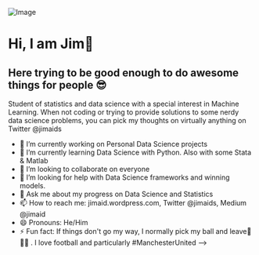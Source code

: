 ![Image](https://www.poynter.org/wp-content/uploads/2019/12/shutterstock_1210372216.jpg)
# Hi, I am Jim👋
## Here trying to be good enough to do awesome things for people 😎 
Student of statistics and data science with a special interest in Machine Learning. When not coding or trying to provide solutions to some nerdy data science problems, you can pick my thoughts on virtually anything on Twitter @jimaids

- 🔭 I’m currently working on Personal Data Science projects
- 🌱 I’m currently learning Data Science with Python. Also with some Stata & Matlab
- 👯 I’m looking to collaborate on everyone
- 🤔 I’m looking for help with Data Science frameworks and winning models. 
- 💬 Ask me about my progress on Data Science and Statistics
- 📫 How to reach me: jimaid.wordpress.com, Twitter @jimaids, Medium @jimaid
- 😄 Pronouns: He/Him 
- ⚡ Fun fact: If things don't go my way, I normally pick my ball and leave🤣🤣🤣 . I love football and particularly #ManchesterUnited 
-->
